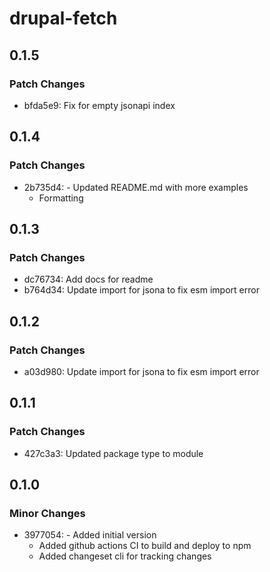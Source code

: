 # drupal-fetch

## 0.1.5

### Patch Changes

- bfda5e9: Fix for empty jsonapi index

## 0.1.4

### Patch Changes

- 2b735d4: - Updated README.md with more examples
  - Formatting

## 0.1.3

### Patch Changes

- dc76734: Add docs for readme
- b764d34: Update import for jsona to fix esm import error

## 0.1.2

### Patch Changes

- a03d980: Update import for jsona to fix esm import error

## 0.1.1

### Patch Changes

- 427c3a3: Updated package type to module

## 0.1.0

### Minor Changes

- 3977054: - Added initial version
  - Added github actions CI to build and deploy to npm
  - Added changeset cli for tracking changes
